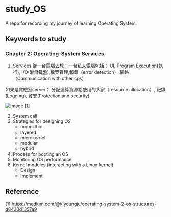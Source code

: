 # study_OS
A repo for recording my journey of learning Operating System.


## Keywords to study

### Chapter 2: Operating-System Services
1. Services
從一台電腦去想：一台私人電腦包括：
UI, Program Execution(執行), I/O(滑鼠鍵盤),檔案管理,報錯（error detection）,網路（Communication with other cps）

如果是實驗室server：
分配運算資源給使用的大家（resource allocation）, 紀錄(Logging), 資安(Protection and security)

![image](https://miro.medium.com/max/1400/1*K7WuBcvuxmBb6mFqihKzSw.png)
[1] 

2. System call
3. Strategies for designing OS
    * monolithic
    * layered
    * microkernel
    * modular
    * hybrid
4. Process for booting an OS
5. Monitoring OS performance
6. Kernel modules (interacting with a Linux kernel)
    * Design
    * Implement







## Reference
[1] https://medium.com/@kiyoungju/operating-system-2-os-structures-d8430d1357a9 